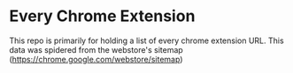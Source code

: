 # Every Chrome Extension
This repo is primarily for holding a list of every chrome extension URL. This data was spidered from the webstore's sitemap (https://chrome.google.com/webstore/sitemap)

